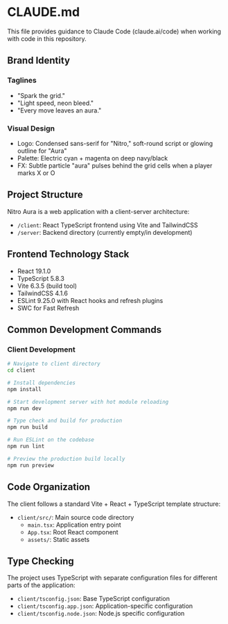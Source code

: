 # CLAUDE.md

This file provides guidance to Claude Code (claude.ai/code) when working with code in this repository.

## Brand Identity

### Taglines
- "Spark the grid."
- "Light speed, neon bleed."
- "Every move leaves an aura."

### Visual Design
- Logo: Condensed sans-serif for "Nitro," soft-round script or glowing outline for "Aura"
- Palette: Electric cyan + magenta on deep navy/black
- FX: Subtle particle "aura" pulses behind the grid cells when a player marks X or O

## Project Structure

Nitro Aura is a web application with a client-server architecture:

- `/client`: React TypeScript frontend using Vite and TailwindCSS
- `/server`: Backend directory (currently empty/in development)

## Frontend Technology Stack

- React 19.1.0
- TypeScript 5.8.3
- Vite 6.3.5 (build tool)
- TailwindCSS 4.1.6
- ESLint 9.25.0 with React hooks and refresh plugins
- SWC for Fast Refresh

## Common Development Commands

### Client Development

```bash
# Navigate to client directory
cd client

# Install dependencies
npm install

# Start development server with hot module reloading
npm run dev

# Type check and build for production
npm run build

# Run ESLint on the codebase
npm run lint

# Preview the production build locally
npm run preview
```

## Code Organization

The client follows a standard Vite + React + TypeScript template structure:

- `client/src/`: Main source code directory
  - `main.tsx`: Application entry point
  - `App.tsx`: Root React component
  - `assets/`: Static assets

## Type Checking

The project uses TypeScript with separate configuration files for different parts of the application:

- `client/tsconfig.json`: Base TypeScript configuration
- `client/tsconfig.app.json`: Application-specific configuration
- `client/tsconfig.node.json`: Node.js specific configuration